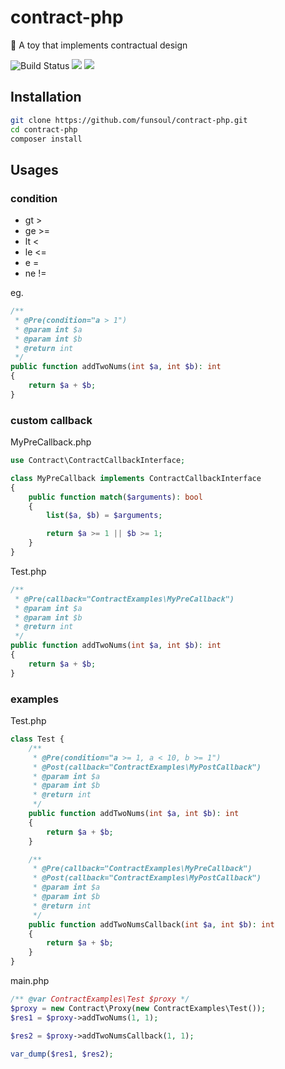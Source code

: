 # contract-php

:eyes: A toy that implements contractual design

![Build Status](https://travis-ci.org/funsoul/contract-php.svg?branch=master)
![](https://img.shields.io/badge/PHP-%3E%3D7.1.0-green)
![](https://img.shields.io/github/license/funsoul/contract-php)

## Installation

```bash
git clone https://github.com/funsoul/contract-php.git
cd contract-php
composer install
```

## Usages

### condition

- gt >
- ge >=
- lt <
- le <=
- e =
- ne !=

eg.

```php
/**
 * @Pre(condition="a > 1")
 * @param int $a
 * @param int $b
 * @return int
 */
public function addTwoNums(int $a, int $b): int
{
    return $a + $b;
}
```

### custom callback

MyPreCallback.php

```php
use Contract\ContractCallbackInterface;

class MyPreCallback implements ContractCallbackInterface
{
    public function match($arguments): bool
    {
        list($a, $b) = $arguments;

        return $a >= 1 || $b >= 1;
    }
}
```

Test.php

```php
/**
 * @Pre(callback="ContractExamples\MyPreCallback")
 * @param int $a
 * @param int $b
 * @return int
 */
public function addTwoNums(int $a, int $b): int
{
    return $a + $b;
}
```

### examples

Test.php 

```php
class Test {
    /**
     * @Pre(condition="a >= 1, a < 10, b >= 1")
     * @Post(callback="ContractExamples\MyPostCallback")
     * @param int $a
     * @param int $b
     * @return int
     */
    public function addTwoNums(int $a, int $b): int
    {
        return $a + $b;
    }

    /**
     * @Pre(callback="ContractExamples\MyPreCallback")
     * @Post(callback="ContractExamples\MyPostCallback")
     * @param int $a
     * @param int $b
     * @return int
     */
    public function addTwoNumsCallback(int $a, int $b): int
    {
        return $a + $b;
    }
}
```

main.php

```php
/** @var ContractExamples\Test $proxy */
$proxy = new Contract\Proxy(new ContractExamples\Test());
$res1 = $proxy->addTwoNums(1, 1);

$res2 = $proxy->addTwoNumsCallback(1, 1);

var_dump($res1, $res2);
```